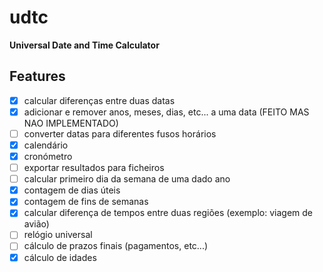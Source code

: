 # udtc

**Universal Date and Time Calculator**


## Features

- [X] calcular diferenças entre duas datas
- [X] adicionar e remover anos, meses, dias, etc... a uma data (FEITO MAS NAO IMPLEMENTADO)
- [ ] converter datas para diferentes fusos horários
- [X] calendário
- [X] cronómetro
- [ ] exportar resultados para ficheiros
- [ ] calcular primeiro dia da semana de uma dado ano
- [X] contagem de dias úteis
- [X] contagem de fins de semanas
- [X] calcular diferença de tempos entre duas regiões (exemplo: viagem de
      avião)
- [ ] relógio universal
- [ ] cálculo de prazos finais (pagamentos, etc...)
- [X] cálculo de idades